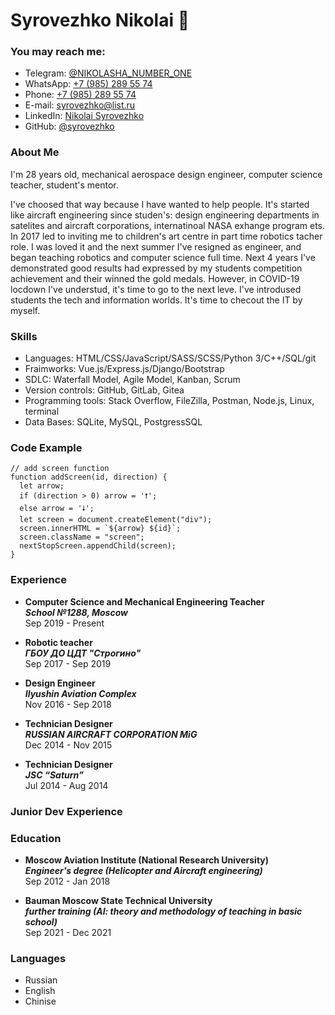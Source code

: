 # Syrovezhko Nikolai 👋

### You may reach me:
* Telegram: [@NIKOLASHA_NUMBER_ONE](https://t.me/NIKOLASHA_NUMBER_ONE)
* WhatsApp: [+7 (985) 289 55 74](https://wa.me/79852895574)
* Phone: [+7 (985) 289 55 74](tel:+79852895574)
* E-mail: [syrovezhko@list.ru](mailto:syrovezhko@list.ru)
* LinkedIn: [Nikolai Syrovezhko](https://www.linkedin.com/in/nikolai-syrovezhko/)
* GitHub: [@syrovezhko](https://github.com/syrovezhko)

### About Me
I'm 28 years old, mechanical aerospace design engineer, computer science teacher, student's mentor. 

I've choosed that way because I have wanted to help people. It's started like aircraft engineering since studen's: design engineering departments in satelites and aircraft corporations, internatinoal NASA exhange program ets. In 2017 led to inviting me to сhildren's art centre in part time robotics tacher role. I was loved it and the next summer I've resigned as engineer, and began teaching  robotics and computer science full time. Next 4 years I've demonstrated good results had expressed by my students competition achievement and their winned the gold medals.  However, in COVID-19 locdown I've understud, it's time to go to the next leve. I've introdused students the tech and information worlds. It's time to checout the IT by myself.

### Skills
* Languages: HTML/CSS/JavaScript/SASS/SCSS/Python 3/C++/SQL/git
* Fraimworks: Vue.js/Express.js/Django/Bootstrap
* SDLC: Waterfall Model, Agile Model, Kanban, Scrum
* Version controls: GitHub, GitLab, Gitea
* Programming tools: Stack Overflow, FileZilla, Postman, Node.js, Linux, terminal
* Data Bases: SQLite, MySQL, PostgressSQL

### Code Example
    // add screen function
    function addScreen(id, direction) {
      let arrow;
      if (direction > 0) arrow = '🠕';
      else arrow = '🠗';
      let screen = document.createElement("div");
      screen.innerHTML = `${arrow} ${id}`;
      screen.className = "screen";
      nextStopScreen.appendChild(screen);
    }

### Experience

* **Computer Science and Mechanical Engineering Teacher**  
***School №1288, Moscow***  
Sep 2019 - Present

* **Robotic teacher**  
***ГБОУ ДО ЦДТ "Строгино"***  
Sep 2017 - Sep 2019

* **Design Engineer**  
***Ilyushin Aviation Complex***  
Nov 2016 - Sep 2018

* **Technician Designer**  
***RUSSIAN AIRCRAFT CORPORATION MiG***  
Dec 2014 - Nov 2015

* **Technician Designer**  
***JSC “Saturn”***  
Jul 2014 - Aug 2014

### Junior Dev Experience

### Education

* **Moscow Aviation Institute (National Research University)**  
***Engineer's degree (Helicopter and Aircraft engineering)***  
Sep 2012 - Jan 2018

* **Bauman Moscow State Technical University**  
***further training (AI: theory and methodology of teaching in basic school)***  
Sep 2021 - Dec 2021

### Languages

* Russian
* English
* Chinise
